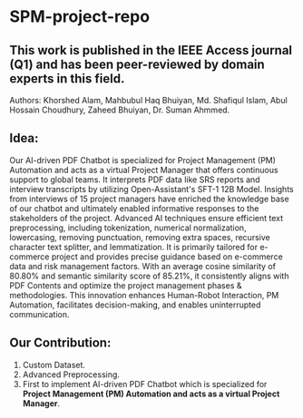# SPM-project-repo
## This work is published in the IEEE Access journal (Q1) and has been peer-reviewed by domain experts in this field.
Authors: Khorshed Alam, Mahbubul Haq Bhuiyan, Md. Shafiqul Islam, Abul Hossain Choudhury, Zaheed Bhuiyan, Dr. Suman Ahmmed.

## Idea: 
Our AI-driven PDF Chatbot is specialized for Project Management (PM) Automation and acts as a virtual Project Manager that offers continuous support to global teams. It interprets PDF data like SRS reports and interview transcripts by utilizing Open-Assistant's SFT-1 12B Model. Insights from interviews of 15 project managers have enriched the knowledge base of our chatbot and ultimately enabled informative responses to the stakeholders of the project. Advanced AI techniques ensure efficient text preprocessing, including tokenization, numerical normalization, lowercasing, removing punctuation, removing extra spaces, recursive character text splitter, and lemmatization. It is primarily tailored for e-commerce project and provides precise guidance based on e-commerce data and risk management factors. With an average cosine similarity of 80.80\% and semantic similarity score of 85.21\%, it consistently aligns with PDF Contents and optimize the project management phases \& methodologies. This innovation enhances Human-Robot Interaction, PM Automation, facilitates decision-making, and enables uninterrupted communication.

## Our Contribution:

1) Custom Dataset.
2) Advanced Preprocessing.
3) First to implement AI-driven PDF Chatbot which is specialized for **Project Management (PM) Automation and acts as a virtual Project Manager**.
